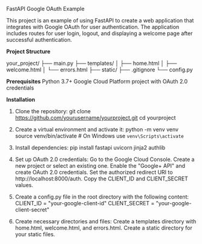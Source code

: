 FastAPI Google OAuth Example

This project is an example of using FastAPI to create a web application that integrates with Google OAuth for user authentication. The application includes routes for user login, logout, and displaying a welcome page after successful authentication.

**Project Structure**

your_project/
├── main.py
├── templates/
│   ├── home.html
│   ├── welcome.html
│   └── errors.html
├── static/
├── .gitignore
└── config.py

**Prerequisites**
Python 3.7+
Google Cloud Platform project with OAuth 2.0 credentials

**Installation**
1. Clone the repository:
   git clone https://github.com/yourusername/yourproject.git
   cd yourproject

2. Create a virtual environment and activate it:
   python -m venv venv
   source venv/bin/activate  # On Windows use `venv\Scripts\activate`

3. Install dependencies:
   pip install fastapi uvicorn jinja2 authlib

4. Set up OAuth 2.0 credentials:
   Go to the Google Cloud Console.
   Create a new project or select an existing one.
   Enable the "Google+ API" and create OAuth 2.0 credentials.
   Set the authorized redirect URI to http://localhost:8000/auth.
   Copy the CLIENT_ID and CLIENT_SECRET values.

5. Create a config.py file in the root directory with the following content:
   CLIENT_ID = "your-google-client-id"
   CLIENT_SECRET = "your-google-client-secret"

6. Create necessary directories and files:
   Create a templates directory with home.html, welcome.html, and errors.html.
   Create a static directory for your static files.

